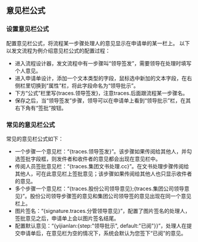 ## 意见栏公式

### 设置意见栏公式
配置意见栏公式，将流程某一步骤处理人的意见显示在申请单的某一栏上。
以下以发文流程为例介绍意见栏公式的配置过程：
- 进入流程设计器，发文流程中有一步骤叫“领导签发”，需要领导在处理时填写个人意见。
- 进入申请单设计，添加一个文本类型的字段，鼠标选中新加的文本字段，在右侧栏里切换到“属性”栏，将此字段命名为“领导批示”。
- 下方“公式”栏里写{traces.领导签发}，注意traces.后面跟流程某一步骤名。
- 保存之后，当“领导签发”步骤，领导可以在申请单上看到“领导批示”栏，在其右下角有“签批”按钮。

### 常见的意见栏公式
常见的意见栏公式如下：
- 一个步骤一个意见栏：“{traces.领导签发}”。该步骤如果传阅给其他人，并勾选签批字段框，则发件者和收件者的意见都会出现在意见栏中。
- 传阅人员签批意见栏：“{traces.集团文书处理.cc}”。在文书处理步骤传阅给其他人，可在此意见栏上签批意见；该步骤如果传阅给其他人也只显示收件者的意见。
- 多个步骤一个意见栏：“{traces.股份公司领导意见};{traces.集团公司领导意见}”。股份公司领导步骤签的意见和集团公司领导签的意见出现在同一个意见栏上。
- 图片签名：“{signature.traces.分管领导意见}”，配置了图片签名的处理人，签批意见之后，申请单上会以图片签名结尾。
- 配置默认意见：“{yijianlan:{step:"领导批示", default:"已阅"}}”，处理人在提交申请单后，在意见栏为空的情况下，系统会默认为您签下“已阅”的意见。